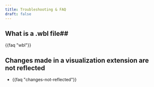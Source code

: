 ```yaml
---
title: Troubleshooting & FAQ
draft: false
---
```


<!-- toc -->

## What is a .wbl file##
{{faq "wbl"}}

## Changes made in a visualization extension are not reflected
* {{faq "changes-not-reflected"}}